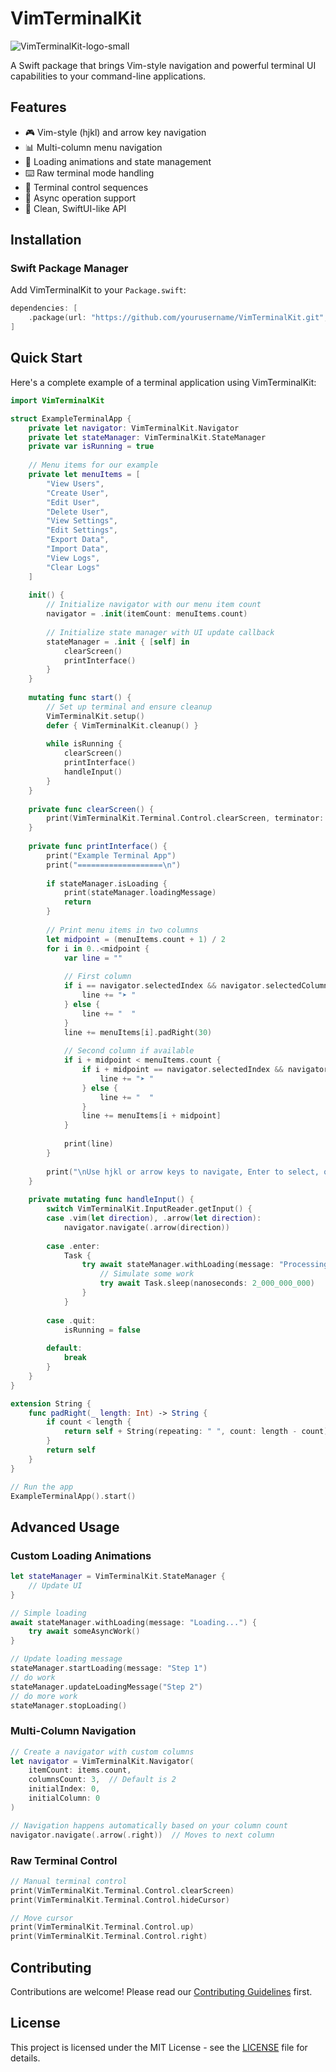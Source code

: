 # VimTerminalKit

![VimTerminalKit-logo-small](https://github.com/user-attachments/assets/7b5ab343-2fae-44c8-868a-95633fae7ac3)


A Swift package that brings Vim-style navigation and powerful terminal UI capabilities to your command-line applications.

## Features

- 🎮 Vim-style (hjkl) and arrow key navigation
- 📊 Multi-column menu navigation
- 🔄 Loading animations and state management
- ⌨️ Raw terminal mode handling
- 🎨 Terminal control sequences
- 🔧 Async operation support
- 📱 Clean, SwiftUI-like API

## Installation

### Swift Package Manager

Add VimTerminalKit to your `Package.swift`:

```swift
dependencies: [
    .package(url: "https://github.com/yourusername/VimTerminalKit.git", from: "1.0.0")
]
```

## Quick Start

Here's a complete example of a terminal application using VimTerminalKit:

```swift
import VimTerminalKit

struct ExampleTerminalApp {
    private let navigator: VimTerminalKit.Navigator
    private let stateManager: VimTerminalKit.StateManager
    private var isRunning = true
    
    // Menu items for our example
    private let menuItems = [
        "View Users",
        "Create User",
        "Edit User",
        "Delete User",
        "View Settings",
        "Edit Settings",
        "Export Data",
        "Import Data",
        "View Logs",
        "Clear Logs"
    ]
    
    init() {
        // Initialize navigator with our menu item count
        navigator = .init(itemCount: menuItems.count)
        
        // Initialize state manager with UI update callback
        stateManager = .init { [self] in
            clearScreen()
            printInterface()
        }
    }
    
    mutating func start() {
        // Set up terminal and ensure cleanup
        VimTerminalKit.setup()
        defer { VimTerminalKit.cleanup() }
        
        while isRunning {
            clearScreen()
            printInterface()
            handleInput()
        }
    }
    
    private func clearScreen() {
        print(VimTerminalKit.Terminal.Control.clearScreen, terminator: "")
    }
    
    private func printInterface() {
        print("Example Terminal App")
        print("===================\n")
        
        if stateManager.isLoading {
            print(stateManager.loadingMessage)
            return
        }
        
        // Print menu items in two columns
        let midpoint = (menuItems.count + 1) / 2
        for i in 0..<midpoint {
            var line = ""
            
            // First column
            if i == navigator.selectedIndex && navigator.selectedColumn == 0 {
                line += "➤ "
            } else {
                line += "  "
            }
            line += menuItems[i].padRight(30)
            
            // Second column if available
            if i + midpoint < menuItems.count {
                if i + midpoint == navigator.selectedIndex && navigator.selectedColumn == 1 {
                    line += "➤ "
                } else {
                    line += "  "
                }
                line += menuItems[i + midpoint]
            }
            
            print(line)
        }
        
        print("\nUse hjkl or arrow keys to navigate, Enter to select, q to quit")
    }
    
    private mutating func handleInput() {
        switch VimTerminalKit.InputReader.getInput() {
        case .vim(let direction), .arrow(let direction):
            navigator.navigate(.arrow(direction))
            
        case .enter:
            Task {
                try await stateManager.withLoading(message: "Processing \(menuItems[navigator.selectedIndex])...") {
                    // Simulate some work
                    try await Task.sleep(nanoseconds: 2_000_000_000)
                }
            }
            
        case .quit:
            isRunning = false
            
        default:
            break
        }
    }
}

extension String {
    func padRight(_ length: Int) -> String {
        if count < length {
            return self + String(repeating: " ", count: length - count)
        }
        return self
    }
}

// Run the app
ExampleTerminalApp().start()
```

## Advanced Usage

### Custom Loading Animations

```swift
let stateManager = VimTerminalKit.StateManager { 
    // Update UI
}

// Simple loading
await stateManager.withLoading(message: "Loading...") {
    try await someAsyncWork()
}

// Update loading message
stateManager.startLoading(message: "Step 1")
// do work
stateManager.updateLoadingMessage("Step 2")
// do more work
stateManager.stopLoading()
```

### Multi-Column Navigation

```swift
// Create a navigator with custom columns
let navigator = VimTerminalKit.Navigator(
    itemCount: items.count,
    columnsCount: 3,  // Default is 2
    initialIndex: 0,
    initialColumn: 0
)

// Navigation happens automatically based on your column count
navigator.navigate(.arrow(.right))  // Moves to next column
```

### Raw Terminal Control

```swift
// Manual terminal control
print(VimTerminalKit.Terminal.Control.clearScreen)
print(VimTerminalKit.Terminal.Control.hideCursor)

// Move cursor
print(VimTerminalKit.Terminal.Control.up)
print(VimTerminalKit.Terminal.Control.right)
```

## Contributing

Contributions are welcome! Please read our [Contributing Guidelines](CONTRIBUTING.md) first.

## License

This project is licensed under the MIT License - see the [LICENSE](LICENSE) file for details.
